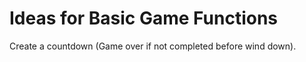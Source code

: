 # Ideas for Basic Game Functions

Create a countdown (Game over if not completed before wind down).


